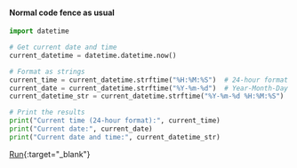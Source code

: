 
#### Normal code fence as usual
``` python
import datetime

# Get current date and time
current_datetime = datetime.datetime.now()

# Format as strings
current_time = current_datetime.strftime("%H:%M:%S")  # 24-hour format
current_date = current_datetime.strftime("%Y-%m-%d")  # Year-Month-Day format
current_datetime_str = current_datetime.strftime("%Y-%m-%d %H:%M:%S")  # Year-Month-Day Hour:Minute:Second format

# Print the results
print("Current time (24-hour format):", current_time)
print("Current date:", current_date)
print("Current date and time:", current_datetime_str)
```

[Run](http://localhost:3000/mRYF){:target="_blank"}
